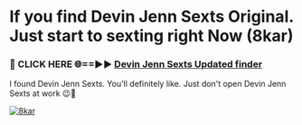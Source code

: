 # If you find Devin Jenn Sexts Original. Just start to sexting right Now (8kar)

<h3>🔴 CLICK HERE 🌐==►► <a href="https://tinyurl.com/2s32jyrn" rel="nofollow">Devin Jenn Sexts Updated finder</a></h3>

I found Devin Jenn Sexts. You'll definitely like. Just don't open Devin Jenn Sexts at work 😉💬

[![8kar](https://i.imgur.com/sZc9xG4.jpeg)](https://tinyurl.com/2s32jyrn)
